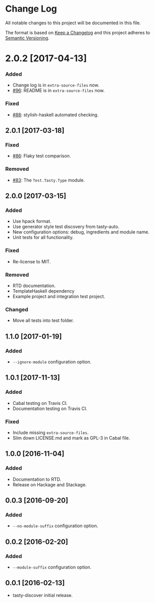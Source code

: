# Change Log

All notable changes to this project will be documented in this file.

The format is based on [Keep a Changelog] and this project adheres to
[Semantic Versioning].

[Keep a Changelog]: http://keepachangelog.com/
[Semantic Versioning]: http://semver.org/

# 2.0.2 [2017-04-13]

### Added
- Change log is in `extra-source-files` now.
- [#96]: README is in `extra-source-files` now.

### Fixed
- [#88]: stylish-haskell automated checking.

[#88]: https://github.com/lwm/tasty-discover/pull/88
[#96]: https://github.com/lwm/tasty-discover/pull/96

## 2.0.1 [2017-03-18]

### Fixed
- [#86]: Flaky test comparison.

[#86]: https://github.com/lwm/tasty-discover/pull/86

### Removed
- [#83]: The `Test.Tasty.Type` module.

[#83]: https://github.com/lwm/tasty-discover/pull/83

## 2.0.0 [2017-03-15]

### Added
- Use hpack format.
- Use generator style test discovery from tasty-auto.
- New configuration options: debug, ingredients and module name.
- Unit tests for all functionality.

### Fixed
- Re-license to MIT.

### Removed
- RTD documentation.
- TemplateHaskell dependency
- Example project and integration test project.

### Changed
- Move all tests into test folder.

## 1.1.0 [2017-01-19]

### Added
- `--ignore-module` configuration option.

## 1.0.1 [2017-11-13]

### Added
- Cabal testing on Travis CI.
- Documentation testing on Travis CI.

### Fixed
- Include missing `extra-source-files`.
- Slim down LICENSE.md and mark as GPL-3 in Cabal file.

## 1.0.0 [2016-11-04]

### Added
- Documentation to RTD.
- Release on Hackage and Stackage.

## 0.0.3 [2016-09-20]

### Added
- `--no-module-suffix` configuration option.

## 0.0.2 [2016-02-20]

### Added
- `--module-suffix` configuration option.

## 0.0.1 [2016-02-13]
- tasty-discover initial release.
